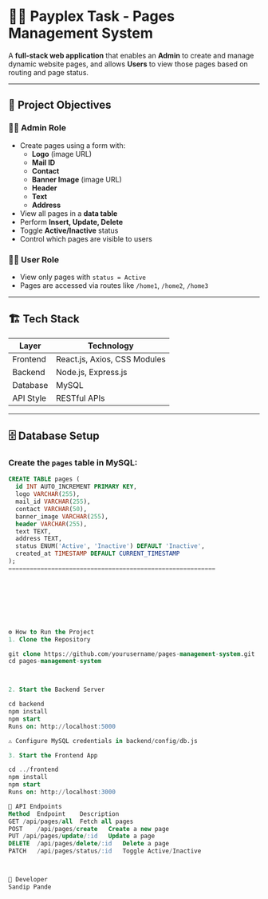 # 🧑‍💼 Payplex Task - Pages Management System

A **full-stack web application** that enables an **Admin** to create and manage dynamic website pages, and allows **Users** to view those pages based on routing and page status.

---

## 🎯 Project Objectives

### 👨‍💼 Admin Role

- Create pages using a form with:
  - **Logo** (image URL)
  - **Mail ID**
  - **Contact**
  - **Banner Image** (image URL)
  - **Header**
  - **Text**
  - **Address**
- View all pages in a **data table**
- Perform **Insert, Update, Delete**
- Toggle **Active/Inactive** status
- Control which pages are visible to users

### 👨‍💻 User Role

- View only pages with `status = Active`
- Pages are accessed via routes like `/home1`, `/home2`, `/home3`

---

## 🏗️ Tech Stack

| Layer     | Technology                |
|-----------|---------------------------|
| Frontend  | React.js, Axios, CSS Modules |
| Backend   | Node.js, Express.js       |
| Database  | MySQL                     |
| API Style | RESTful APIs              |

---

## 🗄️ Database Setup

### Create the `pages` table in MySQL:
```sql
CREATE TABLE pages (
  id INT AUTO_INCREMENT PRIMARY KEY,
  logo VARCHAR(255),
  mail_id VARCHAR(255),
  contact VARCHAR(50),
  banner_image VARCHAR(255),
  header VARCHAR(255),
  text TEXT,
  address TEXT,
  status ENUM('Active', 'Inactive') DEFAULT 'Inactive',
  created_at TIMESTAMP DEFAULT CURRENT_TIMESTAMP
);
==========================================================








⚙️ How to Run the Project
1. Clone the Repository

git clone https://github.com/yourusername/pages-management-system.git
cd pages-management-system



2. Start the Backend Server

cd backend
npm install
npm start
Runs on: http://localhost:5000

⚠️ Configure MySQL credentials in backend/config/db.js

3. Start the Frontend App

cd ../frontend
npm install
npm start
Runs on: http://localhost:3000

🔌 API Endpoints
Method	Endpoint	Description
GET	/api/pages/all	Fetch all pages
POST	/api/pages/create	Create a new page
PUT	/api/pages/update/:id	Update a page
DELETE	/api/pages/delete/:id	Delete a page
PATCH	/api/pages/status/:id	Toggle Active/Inactive



👤 Developer
Sandip Pande

